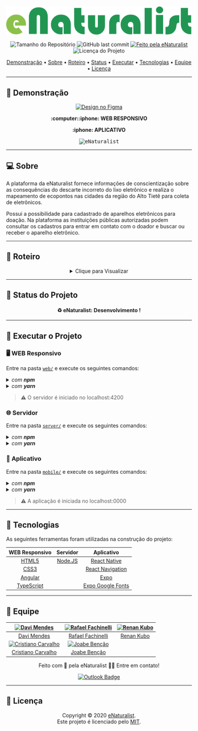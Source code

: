 <p align="center">
  <img alt="eNaturalist" src=".github/banner.svg"/>
<p>

<p align="center"> 
  <img alt="Tamanho do Repositório" src="https://img.shields.io/github/repo-size/rafaelfachinelli/eNaturalist?color=219653&style=for-the-badge">
  <img alt="GitHub last commit" src="https://img.shields.io/github/last-commit/rafaelfachinelli/eNaturalist?color=219653&style=for-the-badge">
  <a href="https://github.com/rafaelfachinelli">
    <img alt="Feito pela eNaturalist" src="https://img.shields.io/badge/Team-eNaturalist-%219653?color=219653&style=for-the-badge">
  </a>
  <img alt="Licença do Projeto" src="https://img.shields.io/github/license/rafaelfachinelli/Proffy?color=219653&style=for-the-badge"/>
<p>

<p align="center">
 <a href="#movie_camera-demonstração">Demonstração</a> •
 <a href="#computer-sobre">Sobre</a> •
 <a href="#memo-roteiro">Roteiro</a> •
 <a href="#triangular_ruler-status-do-projeto">Status</a> •
 <a href="#dvd-executar-o-projeto">Executar</a> •
 <a href="#hammer-tecnologias">Tecnologias</a> •
 <a href="#pray-equipe">Equipe</a> •
 <a href="#page_facing_up-licença">Licença</a>
</p>

---
## :movie_camera: **Demonstração**

<p align="center"><a href="https://www.figma.com/file/beUXYOnXPGzZzTtthK9jw4/eNaturalist?node-id=0%3A1"><img alt="Design no Figma" src="https://img.shields.io/badge/FIGMA-Em_Desenvolvimento-219653?logo=figma&style=for-the-badge&link=https://github.com/rafaelfachinelli/eNaturalist"/></a></p>

<p align="center"><b> :computer::iphone: WEB RESPONSIVO </b>
</p>

<p align="center"><b> :iphone: APLICATIVO </b></p>

<p align="center">
  <kbd><img alt="eNaturalist" src="./.github/mobile_demo.gif"/></kbd>
<p>

---
## :computer: Sobre

A plataforma da eNaturalist fornece informações de conscientização sobre as consequências do descarte incorreto do lixo eletrônico e realiza o mapeamento de ecopontos nas cidades da região do Alto Tietê para coleta de eletrônicos.

Possui a possibilidade para cadastrado de aparelhos eletrônicos para doação. Na plataforma as instituições públicas autorizadas podem consultar os cadastros para entrar em contato com o doador e buscar ou receber o aparelho eletrônico.

---
## :memo: **Roteiro**

<div align="center">
<details>
<summary>Clique para Visualizar</summary>
<details>
<summary>Web</summary>

|      Estado      |     Tarefa    |
|      :---:       |      :---     |
|:heavy_check_mark:|Definição de responsabilidades|
|:heavy_check_mark:|Organização de reuniões|
|:heavy_check_mark:|Planejamento da estrutura geral|
|:heavy_check_mark:|Design das telas do aplicativo|
|:x:		   |Design das páginas da plataforma web responsivo|
|:x:		   |Criar estrutura dos componentes web responsivo|
|:x:		   |Estilizar componentes web responsivo|

</details>
<details>
<summary>Mobile</summary>

|      Estado      |     Tarefa    |
|      :---:       |      :---     |
||||

</details>
<details>
<summary>Server</summary>

|      Estado      |     Tarefa    |
|      :---:       |      :---     |
||||

</details>
</details>
</div>

---
## :triangular_ruler: **Status do Projeto**

<h4 align="center"> 
	♻️ eNaturalist: Desenvolvimento !
</h4>

---
## :dvd: **Executar o Projeto**

### :desktop_computer: **WEB Responsivo**

Entre na pasta [`web/`](web/) e execute os seguintes comandos:

<details>
<summary><i>com <b>npm</b></i></summary>

```bash
# Instalar dependências
$ npm install

# Iniciar servidor de desenvolvimento
$ npm start
```

</details>

<details>
<summary><i>com <b>yarn</b></i></summary>

```bash
# Instalar dependências
$ yarn

# Iniciar servidor de desenvolvimento
$ yarn start

```

</details>

> ⚠️ O servidor é iniciado no localhost:4200

### :globe_with_meridians: **Servidor**

Entre na pasta [`server/`](server/) e execute os seguintes comandos:

<details>
<summary><i>com <b>npm</b></i></summary>

```bash
# 
$ 
```

</details>

<details>
<summary><i>com <b>yarn</b></i></summary>

```bash
# 
$ 
```

</details>

### :iphone: **Aplicativo**

Entre na pasta [`mobile/`](mobile/) e execute os seguintes comandos:

<details>
<summary><i>com <b>npm</b></i></summary>

```bash
# Instalar dependências
$ npm install

# Iniciar servidor de desenvolvimento
$ expo start
```

</details>

<details>
<summary><i>com <b>yarn</b></i></summary>

```bash
# Instalar dependências
$ yarn

# Iniciar servidor de desenvolvimento
$ expo start

```

</details>

> ⚠️ A aplicação é iniciada no localhost:0000

---
## :hammer: **Tecnologias**

As seguintes ferramentas foram utilizadas na construção do projeto:

<div align="center">

|WEB Responsivo								|Servidor					|Aplicativo|
|:---:									|:---:						|:---:|
|[HTML5](https://developer.mozilla.org/pt-BR/docs/Web/HTML/HTML5)	|[Node.JS](https://nodejs.org/pt-br/)		|[React Native](https://reactnative.dev/)|
|[CSS3](https://developer.mozilla.org/pt-BR/docs/Archive/CSS3)		|						|[React Navigation](https://reactnavigation.org/)|
|[Angular](https://angular.io)						|						|[Expo](https://expo.io)|
|[TypeScript](https://www.typescriptlang.org)				|						|[Expo Google Fonts](https://github.com/expo/google-fonts)|

</div>

---
## :pray: **Equipe**

<div align="center">

|<a href="https://github.com/DaviMendes-S"><img src="https://avatars0.githubusercontent.com/u/66315929?s=460&u=fdcb45a4ce343f5f4966155aadce49d3a61078cd&v=4" width="100px;" alt="Davi Mendes"/></a> | <a href="https://github.com/rafaelfachinelli"><img src="https://avatars3.githubusercontent.com/u/19878139?s=460&u=278a6f44f49af3c8edb13a811f7654dfe6e89341&v=4" width="100px;" alt="Rafael Fachinelli"/></a> | <a href="https://github.com/RenanKubo"><img src="https://avatars3.githubusercontent.com/u/66316370?s=460&v=4" width="100px;" alt="Renan Kubo"/></a> |
|:---:|:---:|:---:|
|<a href="https://github.com/DaviMendes-S">Davi Mendes</a> | <a href="https://github.com/rafaelfachinelli">Rafael Fachinelli</a> | <a href="https://github.com/RenanKubo">Renan Kubo</a>|
|<a href="https://github.com/cris141187"><img src="https://avatars1.githubusercontent.com/u/65961863?s=460&u=6bad8c345703b83adadfaf2bfd08217b3803e1a4&v=4" width="100px;" alt="Cristiano Carvalho"/></a> | <a href="https://github.com/J0BS013"><img src="https://avatars0.githubusercontent.com/u/55113897?s=460&u=93ed0229a40a6cd12f1e687da9ab9247dda644f4&v=4" width="100px;" alt="Joabe Benção"/></a> | |
|<a href="https://github.com/cris141187">Cristiano Carvalho</a> | <a href="https://github.com/J0BS013">Joabe Benção</a> | |

Feito com 💚 pela eNaturalist 👋🏽 Entre em contato!

[![Outlook Badge](https://img.shields.io/badge/-enaturalist.fatec@gmail.com-D14836?style=flat-square&logo=gmail&logoColor=white&link=mailto:enaturalist.fatec@gmail.com)](mailto:enaturalist.fatec@gmail.com)

</div>

---
## :page_facing_up: **Licença**

<div align="center">

Copyright © 2020 [eNaturalist](https://github.com/rafaelfachinelli).<br />
Este projeto é licenciado pelo [MIT](./LICENSE).

</div>
